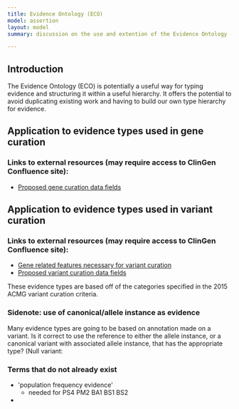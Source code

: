 ```yaml
---
title: Evidence Ontology (ECO)
model: assertion
layout: model
summary: discussion on the use and extention of the Evidence Ontology (ECO) in the ClinGen assertion model.

---
```


Introduction
------------

The Evidence Ontology (ECO) is potentially a useful way for typing evidence and structuring it within a useful hierarchy. It offers the potential to avoid duplicating existing work and having to build our own type hierarchy for evidence.

Application to evidence types used in gene curation
---------------------------------------------------

### Links to external resources (may require access to ClinGen Confluence site):
* [Proposed gene curation data fields](https://ncbiconfluence.ncbi.nlm.nih.gov/display/CLIN/Proposed+Gene+Curation+Data+Fields)


Application to evidence types used in variant curation
------------------------------------------------------

### Links to external resources (may require access to ClinGen Confluence site):
* [Gene related features necessary for variant curation](https://ncbiconfluence.ncbi.nlm.nih.gov/display/CLIN/ACMG+variant+curation+support)
* [Proposed variant curation data fields](https://ncbiconfluence.ncbi.nlm.nih.gov/display/CLIN/Proposed+Variant+Curation+Data+Fields)

These evidence types are based off of the categories specified in the 2015 ACMG variant curation criteria.

### Sidenote: use of canonical/allele instance as evidence

Many evidence types are going to be based on annotation made on a variant. Is it correct to use the reference to either the allele instance, or a canonical variant with associated allele instance, that has the appropriate type? (Null variant: 

### Terms that do not already exist

* 'population frequency evidence'
  - needed for PS4 PM2 BA1 BS1 BS2
* 

